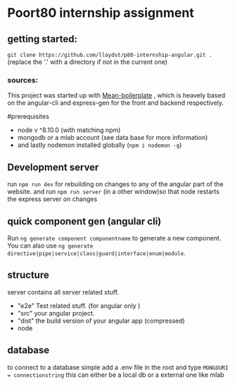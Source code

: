 # Poort80 internship assignment
## getting started:
`git clone https://github.com/lloydst/p80-internship-angular.git .` (replace the '.' with a directory if not in the current one)

### sources:
This project was started up with [Mean-boilerplate](https://github.com/lloydst/mean-boilerplate) , which is heavely based on the angular-cli and express-gen for the front and backend respectively.

#prerequisites
  -  node v ^8.10.0 (with matching npm)
  -  mongodb or a mlab account (see data base for more information)
  -  and lastly nodemon installed globally (`npm i nodemon -g`)
  
## Development server

run `npm run dev` for rebuilding on changes to any of the angular part of the website.
and run `npm run server` (in a other window)so that node restarts the express server on changes

## quick component gen (angular cli)

Run `ng generate component componentname` to generate a new component. You can also use `ng generate directive|pipe|service|class|guard|interface|enum|module`.

## structure
server contains all server related stuff.
 - "e2e"  Test related stuff. (for angular only )
 - "src" your angular project.
 - "dist" the build version of your angular app (compressed)
 - node

## database
to connect to a database simple add a .env file in the root and type `MONGOURI = connectionstring` this can either be a local db or a external one like mlab
